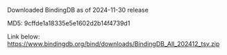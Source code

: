 Downloaded BindingDB as of 2024-11-30 release

MD5: 9cffde1a18335e5e1602d2b14f4739d1

Link below: 
https://www.bindingdb.org/bind/downloads/BindingDB_All_202412_tsv.zip